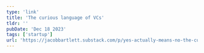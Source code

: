 ```yaml
---
type: 'link'
title: 'The curious language of VCs'
tldr: ''
pubDate: 'Dec 18 2023'
tags: ['startup']
url: 'https://jacobbartlett.substack.com/p/yes-actually-means-no-the-curious'
---
```

